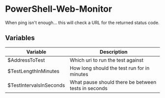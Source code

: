 # PowerShell-Web-Monitor
When ping isn't enough... this will check a URL for the returned status code.
## Variables
| Variable | Description |
|----------|-------------|
| $AddressToTest | Which uri to run the test against |
| $TestLengthInMinutes | How long should the test run for in minutes |
| $TestIntervalsInSeconds | What pause should there be between tests in seconds |
